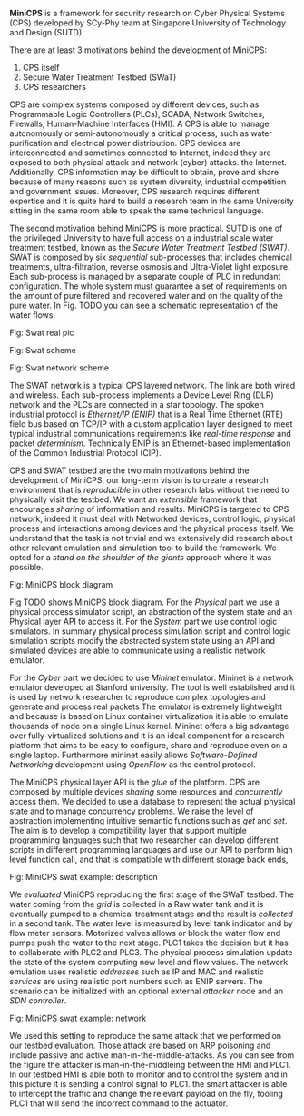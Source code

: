 **MiniCPS** is a framework for security research on Cyber Physical Systems
(CPS) developed by SCy-Phy team at Singapore University of Technology and
Design (SUTD).

There are at least 3 motivations behind the development of MiniCPS:

1. CPS itself
2. Secure Water Treatment Testbed (SWaT)
3. CPS researchers

CPS are complex systems composed by different devices, such as Programmable
Logic Controllers (PLCs), SCADA, Network Switches, Firewalls, Human-Machine
Interfaces (HMI). A CPS is able to manage autonomously or semi-autonomously a
critical process, such as water purification and electrical power distribution. 
CPS devices are interconnected and sometimes connected to Internet, indeed
they are exposed to both physical attack and network (cyber) attacks. 
the Internet. Additionally, CPS information may be difficult to obtain, prove
and share because of many reasons such as system diversity, industrial competition
and government issues. Moreover, CPS research requires different expertise
and it is quite hard to build a research team in the same University sitting
in the same room able to speak the same technical language.

The second motivation behind MiniCPS is more practical. SUTD is one of the
privileged University to have full access on a industrial scale water
treatment testbed, known as the *Secure Water Treatment Testbed (SWAT)*. SWAT
is composed by six *sequential* sub-processes that includes chemical
treatments, ultra-filtration, reverse osmosis and Ultra-Violet light exposure.
Each sub-process is managed by a separate couple of PLC in redundant configuration. 
The whole system must guarantee a set of requirements on the amount of
pure filtered and recovered water and on the quality of the pure water.
In Fig. TODO you can see a schematic representation of the water flows.

Fig: Swat real pic

Fig: Swat scheme

Fig: Swat network scheme

The SWAT network is a typical CPS layered network. The link are both wired
and wireless. Each sub-process implements a Device Level Ring (DLR) network
and the PLCs are connected in a star topology. The spoken industrial protocol
is *Ethernet/IP (ENIP)* that is a Real Time Ethernet (RTE) field bus based on
TCP/IP with a custom application layer designed to meet typical industrial 
communications requirements like *real-time response* and packet *determinism*.
Technically ENIP is an Ethernet-based implementation of the Common Industrial Protocol
(CIP).

CPS and SWAT testbed are the two main motivations behind the development of
MiniCPS, our long-term vision is to create a research environment that is
*reproducible* in other research labs without the need to physically visit the
testbed. We want an *extensible* framework that encourages
*sharing* of information and results. MiniCPS is targeted to CPS network,
indeed it must deal with Networked devices, control logic, physical
process and interactions among devices and the physical process itself. We
understand that the task is not trivial and we extensively did research about
other relevant emulation and simulation tool to build the framework. We
opted for a *stand on the shoulder of the giants* approach where it was
possible.

Fig: MiniCPS block diagram

Fig TODO  shows MiniCPS block diagram.  For the *Physical* part we
use a physical process simulator script, an abstraction of the system state and an
Physical layer API to access it.
For the *System* part we use control logic simulators. 
In summary physical process simulation script and control logic simulation
scripts modify the abstracted system state using an API and simulated devices
are able to communicate using a realistic network emulator.

For the *Cyber* part we decided to use *Mininet* emulator.
Mininet is a network emulator developed at Stanford university. The tool is
well established and it is used by network researcher to reproduce complex
topologies and generate and process real packets 
The emulator is extremely lightweight and because is based on Linux
container virtualization it is able to emulate thousands of node on a single Linux
kernel. Mininet offers a big advantage over fully-virtualized solutions and
it is an ideal component for a research platform that aims to be easy to
configure, share and reproduce even on a single laptop.
Furthermore mininet easily allows *Software-Defined Networking*
development using *OpenFlow* as the control protocol.

The MiniCPS physical layer API is the *glue* of the platform.
CPS are composed by multiple devices *sharing* some resources and
*concurrently* access them. We decided to use a database to represent the
actual physical state and to manage concurrency problems. We raise the level
of abstraction implementing intuitive semantic functions such as *get* and
*set*. The aim is to develop a compatibility layer that support multiple
programming languages such that two researcher can develop different scripts
in different programming languages and use our API to perform high level
function call,
and that is compatible with different storage back ends,

Fig: MiniCPS swat example: description

We *evaluated* MiniCPS reproducing the first stage of the SWaT testbed.
The water coming from the *grid* is collected in a Raw water tank
and it is eventually pumped to a chemical treatment stage and the result is
*collected* in a second tank. The water level is measured by level tank
indicator and by flow meter sensors. Motorized valves allows or block the
water flow and pumps push the water to the next stage.
PLC1 takes the decision but it has to
collaborate with PLC2 and PLC3. The physical process simulation update the
state of the system computing new level and flow values. The network
emulation uses realistic *addresses* such as IP and MAC and realistic
*services* are using realistic port numbers such as ENIP servers. The
scenario can be initialized with an optional external *attacker* node and an
*SDN controller*. 

Fig: MiniCPS swat example: network

We used this setting to reproduce the same attack that we performed on our
testbed evaluation. Those attack are based on ARP poisoning and include
passive and active man-in-the-middle-attacks. As you can see from the figure
the attacker is man-in-the-middleing between the HMI and PLC1. In our testbed
HMI is able both to monitor and to control the system and in this picture it
is sending a control signal to PLC1. the smart attacker is able to intercept
the traffic and change the relevant payload on the fly, fooling PLC1 that
will send the incorrect command to the actuator.
